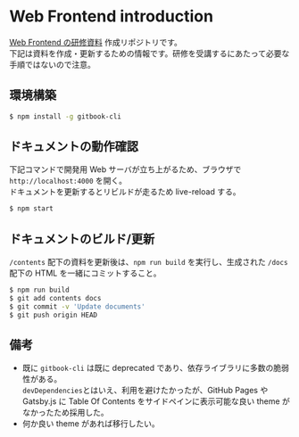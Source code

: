 # Web Frontend introduction

[Web Frontend の研修資料](<(https://access-company.github.io/webfrontend_intro/)>) 作成リポジトリです。  
下記は資料を作成・更新するための情報です。研修を受講するにあたって必要な手順ではないので注意。

## 環境構築

```sh
$ npm install -g gitbook-cli
```

## ドキュメントの動作確認

下記コマンドで開発用 Web サーバが立ち上がるため、ブラウザで `http://localhost:4000` を開く。  
ドキュメントを更新するとリビルドが走るため live-reload する。

```sh
$ npm start
```

## ドキュメントのビルド/更新

`/contents` 配下の資料を更新後は、`npm run build` を実行し、生成された `/docs` 配下の HTML を一緒にコミットすること。

```sh
$ npm run build
$ git add contents docs
$ git commit -v 'Update documents'
$ git push origin HEAD
```

## 備考

- 既に `gitbook-cli` は既に deprecated であり、依存ライブラリに多数の脆弱性がある。  
  `devDependencies`とはいえ、利用を避けたかったが、GitHub Pages や Gatsby.js に Table Of Contents をサイドペインに表示可能な良い theme がなかったため採用した。
- 何か良い theme があれば移行したい。
